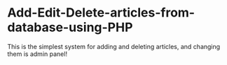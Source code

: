 # Add-Edit-Delete-articles-from-database-using-PHP
 This is the simplest system for adding and deleting articles, and changing them is admin panel!
